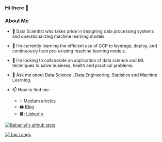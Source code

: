 ### Hi there 👋
### About Me

- 🔭 Data Scientist who takes pride in designing data processing systems and operationalizing machine learning models.
- 🌱 I’m currently learning the efficient use of GCP to leverage, deploy, and continuously train pre-existing machine learning models.
- 👯 I’m looking to collaborate on application of data science and ML techniques to solve business, health and practical problems.
- 💬 Ask me about Data Science , Data Engineering, Statistics and Machine Learning.

- 📫 How to find me: 
  - :bulb: [Medium articles](http://medium.com/babaniyi)
  - 🖨️ [Blog](http://babaniyi.substack.com)
  - 🟫: [LinkedIn](http://linkedin.com/in/babaniyi)

[![Babaniyi's github stats](https://github-readme-stats.vercel.app/api?username=babaniyi&count_private=true&show_icons=true&theme=radical&hide_rank=false)](https://github.com/babaniyi)

[![Top Langs](https://github-readme-stats.vercel.app/api/top-langs/?username=babaniyi)](https://github.com/babaniyi)
<!--
**babaniyi/babaniyi** is a ✨ _special_ ✨ repository because its `README.md` (this file) appears on your GitHub profile.
-->
